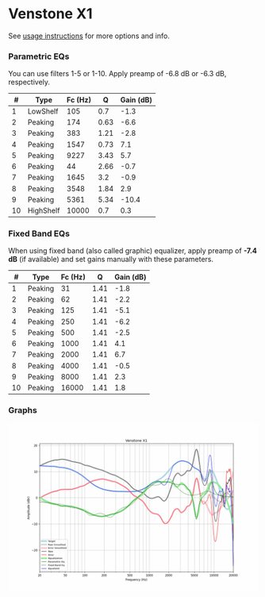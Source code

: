 # Venstone X1
See [usage instructions](https://github.com/jaakkopasanen/AutoEq#usage) for more options and info.

### Parametric EQs
You can use filters 1-5 or 1-10. Apply preamp of -6.8 dB or -6.3 dB, respectively.

|   # | Type      |   Fc (Hz) |    Q |   Gain (dB) |
|-----|-----------|-----------|------|-------------|
|   1 | LowShelf  |       105 | 0.7  |        -1.3 |
|   2 | Peaking   |       174 | 0.63 |        -6.6 |
|   3 | Peaking   |       383 | 1.21 |        -2.8 |
|   4 | Peaking   |      1547 | 0.73 |         7.1 |
|   5 | Peaking   |      9227 | 3.43 |         5.7 |
|   6 | Peaking   |        44 | 2.66 |        -0.7 |
|   7 | Peaking   |      1645 | 3.2  |        -0.9 |
|   8 | Peaking   |      3548 | 1.84 |         2.9 |
|   9 | Peaking   |      5361 | 5.34 |       -10.4 |
|  10 | HighShelf |     10000 | 0.7  |         0.3 |

### Fixed Band EQs
When using fixed band (also called graphic) equalizer, apply preamp of **-7.4 dB** (if available) and set gains manually with these parameters.

|   # | Type    |   Fc (Hz) |    Q |   Gain (dB) |
|-----|---------|-----------|------|-------------|
|   1 | Peaking |        31 | 1.41 |        -1.8 |
|   2 | Peaking |        62 | 1.41 |        -2.2 |
|   3 | Peaking |       125 | 1.41 |        -5.1 |
|   4 | Peaking |       250 | 1.41 |        -6.2 |
|   5 | Peaking |       500 | 1.41 |        -2.5 |
|   6 | Peaking |      1000 | 1.41 |         4.1 |
|   7 | Peaking |      2000 | 1.41 |         6.7 |
|   8 | Peaking |      4000 | 1.41 |        -0.5 |
|   9 | Peaking |      8000 | 1.41 |         2.3 |
|  10 | Peaking |     16000 | 1.41 |         1.8 |

### Graphs
![](./Venstone%20X1.png)
